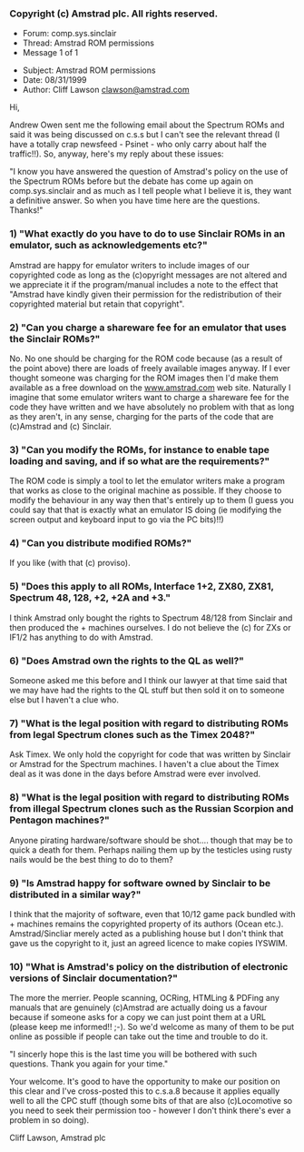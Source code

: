 ### Copyright (c) Amstrad plc. All rights reserved. 

 * Forum: comp.sys.sinclair
 * Thread: Amstrad ROM permissions 
 * Message 1 of 1

 - Subject: Amstrad ROM permissions
 - Date:    08/31/1999
 - Author:  Cliff Lawson <clawson@amstrad.com>

 Hi,
  
 Andrew Owen sent me the following email about the Spectrum ROMs and said it was being discussed on c.s.s but I can't see the
 relevant thread (I have a totally crap newsfeed - Psinet - who only carry about half the traffic!!). So, anyway, here's my reply about
 these issues:
  
 "I know you have answered the question of Amstrad's policy on the use of the Spectrum ROMs before but the debate has come up
 again on comp.sys.sinclair and as much as I tell people what I believe it is, they want a definitive answer. So when you have time here
 are the questions. Thanks!"
  
### 1) "What exactly do you have to do to use Sinclair ROMs in an emulator, such as acknowledgements etc?"
  
 Amstrad are happy for emulator writers to include images of our copyrighted code as long as the (c)opyright messages are not altered
 and we appreciate it if the program/manual includes a note to the effect that "Amstrad have kindly given their permission for the
 redistribution of their copyrighted material but retain that copyright".
  
### 2) "Can you charge a shareware fee for an emulator that uses the Sinclair ROMs?"
  
 No. No one should be charging for the ROM code because (as a result of the point above) there are loads of freely available images
 anyway. If I ever thought someone was charging for the ROM images then I'd make them available as a free download on the
 www.amstrad.com web site. Naturally I imagine that some emulator writers want to charge a shareware fee for the code they have
 written and we have absolutely no problem with that as long as they aren't, in any sense, charging for the parts of the code that are
 (c)Amstrad and (c) Sinclair.
  
### 3) "Can you modify the ROMs, for instance to enable tape loading and saving, and if so what are the requirements?"
  
 The ROM code is simply a tool to let the emulator writers make a program that works as close to the original machine as possible. If
 they choose to modify the behaviour in any way then that's entirely up to them (I guess you could say that that is exactly what an
 emulator IS doing (ie modifying the screen output and keyboard input to go via the PC bits)!!)
  
### 4) "Can you distribute modified ROMs?"
  
 If you like (with that (c) proviso).
  
### 5) "Does this apply to all ROMs, Interface 1+2, ZX80, ZX81, Spectrum 48, 128, +2, +2A and +3."
  
 I think Amstrad only bought the rights to Spectrum 48/128 from Sinclair and then produced the + machines ourselves. I do not believe
 the (c) for ZXs or IF1/2 has anything to do with Amstrad.
  
### 6) "Does Amstrad own the rights to the QL as well?"
  
 Someone asked me this before and I think our lawyer at  that time said that we may have had the rights to the QL stuff but then sold it
 on to someone else but I haven't a clue who.
  
### 7) "What is the legal position with regard to distributing ROMs from legal Spectrum clones such as the Timex 2048?"
  
 Ask Timex. We only hold the copyright for code that was written by Sinclair or Amstrad for the Spectrum machines. I haven't a clue
 about the Timex deal as it was done in the days before Amstrad were ever involved.
  
### 8) "What is the legal position with regard to distributing ROMs from illegal Spectrum clones such as the Russian Scorpion and Pentagon machines?" 
  
 Anyone pirating hardware/software should be shot.... though that may be to quick a death for them. Perhaps nailing them up by the
 testicles using rusty nails would be the best thing to do to them?
  
### 9) "Is Amstrad happy for software owned by Sinclair to be distributed in a similar way?"
  
 I think that the majority of software, even that 10/12 game pack bundled with + machines remains the copyrighted property of its
 authors (Ocean etc.). Amstrad/Sincliar merely acted as a publishing house but I don't think that gave us the copyright to it,  just an
 agreed licence to make copies IYSWIM.
  
### 10) "What is Amstrad's policy on the distribution of electronic versions of Sinclair documentation?"
  
 The more the merrier. People scanning, OCRing, HTMLing & PDFing any manuals that are genuinely (c)Amstrad are actually doing
 us a favour because if someone asks for a copy we can just point them at a URL (please keep me informed!! ;-). So we'd welcome as
 many of them to be put online as possible if people can take out the time and trouble to do it.
  
 "I sincerly hope this is the last time you will be bothered with such questions. Thank you again for your time."
  
 Your welcome. It's good to have the opportunity to make our position on this clear and I've cross-posted this to c.s.a.8 because it
 applies equally well to all the CPC stuff (though some bits of that are also (c)Locomotive so you need to seek their permission too -
 however I don't think there's ever a problem in so doing).
  
 Cliff Lawson,
 Amstrad plc

